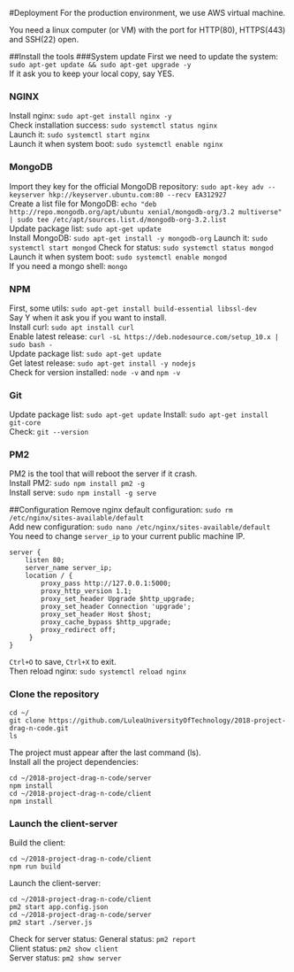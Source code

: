 #Deployment
For the production environment, we use AWS virtual machine.

You need a linux computer (or VM) with the port for HTTP(80), HTTPS(443) and SSH(22) open.

##Install the tools
###System update
First we need to update the system:  
```sudo apt-get update && sudo apt-get upgrade -y```    
If it ask you to keep your local copy, say YES.  
### NGINX
Install nginx: ```sudo apt-get install nginx -y```    
Check installation success: ```sudo systemctl status nginx```  
Launch it: ```sudo systemctl start nginx```  
Launch it when system boot: ```sudo systemctl enable nginx```  
### MongoDB
Import they key for the official MongoDB repository: ```sudo apt-key adv --keyserver hkp://keyserver.ubuntu.com:80 --recv EA312927```  
Create a list file for MongoDB: ```echo "deb http://repo.mongodb.org/apt/ubuntu xenial/mongodb-org/3.2 multiverse" | sudo tee /etc/apt/sources.list.d/mongodb-org-3.2.list```  
Update package list: ```sudo apt-get update```  
Install MongoDB: ```sudo apt-get install -y mongodb-org``` 
Launch it: ```sudo systemctl start mongod```
Check for status: ```sudo systemctl status mongod```  
Launch it when system boot: ```sudo systemctl enable mongod```  
If you need a mongo shell: ````mongo````  
### NPM
First, some utils: ```sudo apt-get install build-essential libssl-dev```  
Say Y when it ask you if you want to install.  
Install curl: ```sudo apt install curl```  
Enable latest release: ```curl -sL https://deb.nodesource.com/setup_10.x | sudo bash -```  
Update package list: ```sudo apt-get update```   
Get latest release: ```sudo apt-get install -y nodejs```  
Check for version installed: ```node -v``` and ```npm -v```
### Git 
Update package list: ```sudo apt-get update```
Install: ```sudo apt-get install git-core```  
Check: ````git --version````
### PM2
PM2 is the tool that will reboot the server if it crash.  
Install PM2: ```sudo npm install pm2 -g```  
Install serve: ```sudo npm install -g serve``` 

##Configuration
Remove nginx default configuration: ```sudo rm /etc/nginx/sites-available/default```  
Add new configuration: ```sudo nano /etc/nginx/sites-available/default```  
You need to change ```server_ip``` to your current public machine IP.
```
server {
    listen 80;
    server_name server_ip;
    location / {
        proxy_pass http://127.0.0.1:5000;
        proxy_http_version 1.1;
        proxy_set_header Upgrade $http_upgrade;
        proxy_set_header Connection 'upgrade';
        proxy_set_header Host $host;
        proxy_cache_bypass $http_upgrade;
        proxy_redirect off;
     }
}
```
```Ctrl+O``` to save, ```Ctrl+X``` to exit.  
Then reload nginx: ```sudo systemctl reload nginx```

### Clone the repository
```
cd ~/
git clone https://github.com/LuleaUniversityOfTechnology/2018-project-drag-n-code.git
ls
```
The project must appear after the last command (ls).  
Install all the project dependencies:
```
cd ~/2018-project-drag-n-code/server
npm install
cd ~/2018-project-drag-n-code/client
npm install
```   

### Launch the client-server
Build the client: 
```
cd ~/2018-project-drag-n-code/client
npm run build
```
Launch the client-server: 
```
cd ~/2018-project-drag-n-code/client
pm2 start app.config.json
cd ~/2018-project-drag-n-code/server
pm2 start ./server.js
```
Check for server status: 
General status: ```pm2 report```  
Client status: ```pm2 show client```  
Server status: ```pm2 show server```  